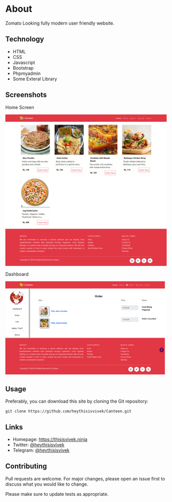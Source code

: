 # About
Zomato Looking fully modern user friendly website.

## Technology

* HTML
* CSS
* Javascript
* Bootstrap
* Phpmyadmin
* Some Exteral Library

Screenshots
----
Home Screen

![Screenshot](Pictures/home.png)

Dashboard

![Screenshot](Pictures/dashboard.png)

## Usage
Preferably, you can download this site by cloning the Git repository:
```
git clone https://github.com/heythisisvivek/Canteen.git
```

Links
----

* Homepage: https://thisisvivek.ninja
* Twitter: [@heythisisvivek](https://twitter.com/heythisisvivek)
* Telegram: [@heythisisvivek](https://t.me/heythisisvivek)

## Contributing
Pull requests are welcome. For major changes, please open an issue first to discuss what you would like to change.

Please make sure to update tests as appropriate.